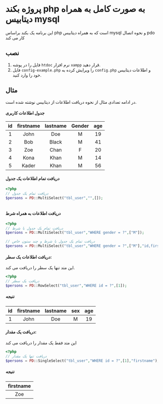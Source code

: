 # پروژه بکند php به صورت کامل به همراه دیتابیس mysql

این برنامه یک بکند براساس php است که به همراه دیتابیس mysql و نحوه اتصال pdo کار می کند

## نصب

1. فایل را در پوشه `htdoc` نرم افزار `xampp` قرار دهید.
2. فایل `config-example.php` را ویرایش کرده به `config.php` و اطلاعات دیتابیس خود را وارد کنید.





## مثال
در ادامه تعدادی مثال از نحوه دریافت اطلاعات از دیتابیس نوشته شده است.
#### جدول اطلاعات کاربری
| id | firstname | lastname | Gender | age
|:-----------:|:------------:|:------------:|:------:|:------------:|
| 1       |        John |     Doe    |   M    | 19
| 2       |        Bob  |     Black    |   M    | 41
| 3       |        Zoe  |     Chan    |   F    | 20
| 4       |        Kona |     Khan    |   M    | 14
| 5       |        Kader|     Khan    |   M    | 56

#### دریافت تمام اطلاعات یک جدول
```php
<?php
// دریافت تمام یک جدول
$persons = PD::MultiSelect("tbl_user","",[]);
 
```

#### دریافت اطلاعات به همراه شرط
```php
<?php
// دریافت تمام یک جدول با شرط
$persons = PD::MultiSelect("tbl_user","WHERE gender = ?",["M"]);

// دریافت تمام یک جدول با شرط و چند ستون خاص
$persons = PD::MultiSelect("tbl_user","WHERE gender = ?",["M"],"id,firstname");
```

#### دریافت اطلاعات یک سطر:
این متد تنها یک سطر را دریافت می کند.
```php
<?php
// دریافت یک سطر
$persons = PD::RowSelect("tbl_user","WHERE id = ?",[1]);
```
##### نتیجه
| id | firstname | lastname | sex | age
|:-----------:|:------------:|:------------:|:------------:|:------------:|
| 1       |        John |     Doe    | M | 19
#### دریافت یک مقدار:
این متد فقط یک مقدار را دریافت می کند
```php
<?php
// دریافت تنها یک مقدار
$persons = PD::SingleSelect("tbl_user","WHERE id = ?",[1],"firstname");
```
##### نتیجه
|firstname
|:------------:
| Zoe
